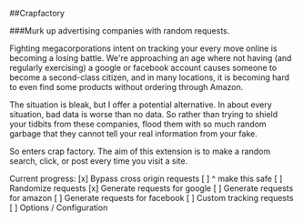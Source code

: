 ##Crapfactory

###Murk up advertising companies with random requests.

Fighting megacorporations intent on tracking your every move online is becoming a losing battle.  We're approaching an age where not having (and regularly exercising) a google or facebook account causes someone to become a second-class citizen, and in many locations, it is becoming hard to even find some products without ordering through Amazon.

The situation is bleak, but I offer a potential alternative.  In about every situation, bad data is worse than no data.  So rather than trying to shield your tidbits from these companies, flood them with so much random garbage that they cannot tell your real information from your fake.

So enters crap factory.  The aim of this extension is to make a random search, click, or post every time you visit a site.

Current progress:
[x] Bypass cross origin requests
[ ] ^ make this safe
[ ] Randomize requests
[x] Generate requests for google
[ ] Generate requests for amazon
[ ] Generate requests for facebook
[ ] Custom tracking requests
[ ] Options / Configuration

